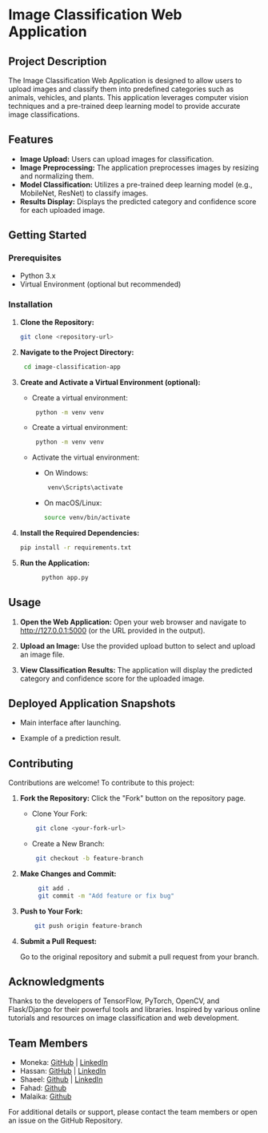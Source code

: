 # Image Classification Web Application

## Project Description

The Image Classification Web Application is designed to allow users to upload images and classify them into predefined categories such as animals, vehicles, and plants. This application leverages computer vision techniques and a pre-trained deep learning model to provide accurate image classifications.

## Features

- **Image Upload:** Users can upload images for classification.
- **Image Preprocessing:** The application preprocesses images by resizing and normalizing them.
- **Model Classification:** Utilizes a pre-trained deep learning model (e.g., MobileNet, ResNet) to classify images.
- **Results Display:** Displays the predicted category and confidence score for each uploaded image.


## Getting Started

### Prerequisites

- Python 3.x 
- Virtual Environment (optional but recommended)

### Installation

1. **Clone the Repository:**

   ```bash
   git clone <repository-url>
   ````

2. **Navigate to the Project Directory:**
   ```bash
    cd image-classification-app
   ```
3. **Create and Activate a Virtual Environment (optional):**
    
     - Create a virtual environment:
       ```bash
        python -m venv venv
       ```
    
    - Create a virtual environment:
       ```bash
        python -m venv venv
       ```
    - Activate the virtual environment:
        - On Windows:
           ```bash
            venv\Scripts\activate
           ```
        - On macOS/Linux:
           ```bash
          source venv/bin/activate
           ```
    
4. **Install the Required Dependencies:**
   
      ```bash
      pip install -r requirements.txt
      ```
    
6. **Run the Application:**
   
    ```bash
          python app.py
    ```

## **Usage**
   
   1. **Open the Web Application:**
    Open your web browser and navigate to http://127.0.0.1:5000 (or the URL provided in the output).
   
   2. **Upload an Image:**
    Use the provided upload button to select and upload an image file.

   3. **View Classification Results:**
    The application will display the predicted category and confidence score for the uploaded image.

## **Deployed Application Snapshots**
   
  - Main interface after launching.
  
  - Example of a prediction result.


## **Contributing**
   
Contributions are welcome! To contribute to this project:

  1. **Fork the Repository:**
     Click the "Fork" button on the repository page.
        - Clone Your Fork:
           ```bash
            git clone <your-fork-url>
           ```
        - Create a New Branch:
           ```bash
            git checkout -b feature-branch
           ```
    
  2. **Make Changes and Commit:**
     
     ```bash
          git add .
          git commit -m "Add feature or fix bug"
     ```
  4. **Push to Your Fork:**
     
      ```bash
          git push origin feature-branch
       ```
      
  5. **Submit a Pull Request:**
       
     Go to the original repository and submit a pull request from your branch.


## **Acknowledgments**
    
Thanks to the developers of TensorFlow, PyTorch, OpenCV, and Flask/Django for their powerful tools and libraries.
Inspired by various online tutorials and resources on image classification and web development.

## **Team Members**

- Moneka: [GitHub](https://github.com/mmoneka11) | [LinkedIn](https://www.linkedin.com/in/mmoneka11)
- Hassan: [GitHub](https://github.com/HassanSharif7) | [LinkedIn](https://www.linkedin.com/in/hassan-sharif-301672257)
- Shaeel: [Github](https://github.com/shaeel24) | [LinkedIn](https://pk.linkedin.com/in/shaeel-khalil-060aa2241)
- Fahad: [Github](https://github.com/21k-3103-Fahad/)
- Malaika: [Github](https://github.com/malayeka971)

For additional details or support, please contact the team members or open an issue on the GitHub Repository.
